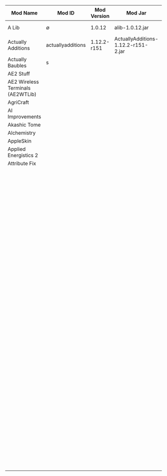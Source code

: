 Mod Name | Mod ID | Mod Version | Mod Jar | Mod Website
-------- | ------ | ----------- | ------- | -----------
A Lib|∅|1.0.12|alib-1.0.12.jar|https://www.curseforge.com/minecraft/mc-mods/a-lib
Actually Additions|actuallyadditions|1.12.2-r151|ActuallyAdditions-1.12.2-r151-2.jar|https://www.curseforge.com/minecraft/mc-mods/actually-additions
Actually Baubles|s|||
AE2 Stuff||||
AE2 Wireless Terminals (AE2WTLib)||||
AgriCraft||||
AI Improvements||||
Akashic Tome||||
Alchemistry||||
AppleSkin||||
Applied Energistics 2||||
Attribute Fix||||
||||
||||
||||
||||
||||
||||
||||
||||
||||
||||
||||
||||
||||
||||
||||
||||
||||
||||
||||
||||
||||
||||
||||
||||
||||
||||
||||
||||
||||
||||
||||
||||
||||
||||
||||
||||
||||
||||
||||
||||
||||
||||
||||
||||
||||
||||
||||
||||
||||
||||
||||
||||
||||
||||
||||
||||
||||
||||
||||
||||
||||
||||
||||
||||
||||
||||
||||
||||
||||
||||
||||
||||
||||
||||
||||
||||
||||
||||
||||
||||
||||
||||
||||
||||
||||
||||
||||
||||
||||
||||
||||
||||
||||
||||
||||
||||
||||
||||
||||
||||
||||
||||
||||
||||
||||
||||
||||
||||
||||
||||
||||
||||
||||
||||
||||
||||
||||
||||
||||
||||
||||
||||
||||
||||
||||
||||
||||
||||
||||
||||
||||
||||
||||
||||
||||
||||
||||
||||
||||
||||
||||
||||
||||
||||
||||
||||
||||
||||
||||
||||
||||
||||
||||
||||
||||
||||
||||
||||
||||
||||
||||
||||